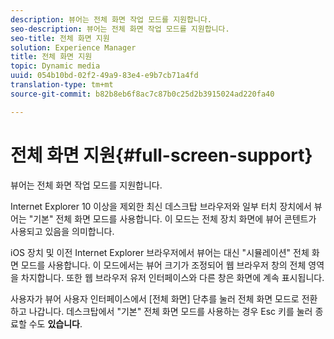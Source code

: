 ```yaml
---
description: 뷰어는 전체 화면 작업 모드를 지원합니다.
seo-description: 뷰어는 전체 화면 작업 모드를 지원합니다.
seo-title: 전체 화면 지원
solution: Experience Manager
title: 전체 화면 지원
topic: Dynamic media
uuid: 054b10bd-02f2-49a9-83e4-e9b7cb71a4fd
translation-type: tm+mt
source-git-commit: b82b8eb6f8ac7c87b0c25d2b3915024ad220fa40

---
```



# 전체 화면 지원{#full-screen-support}

뷰어는 전체 화면 작업 모드를 지원합니다.

Internet Explorer 10 이상을 제외한 최신 데스크탑 브라우저와 일부 터치 장치에서 뷰어는 &quot;기본&quot; 전체 화면 모드를 사용합니다. 이 모드는 전체 장치 화면에 뷰어 콘텐트가 사용되고 있음을 의미합니다.

iOS 장치 및 이전 Internet Explorer 브라우저에서 뷰어는 대신 &quot;시뮬레이션&quot; 전체 화면 모드를 사용합니다. 이 모드에서는 뷰어 크기가 조정되어 웹 브라우저 창의 전체 영역을 차지합니다. 또한 웹 브라우저 유저 인터페이스와 다른 창은 화면에 계속 표시됩니다.

사용자가 뷰어 사용자 인터페이스에서 [전체 화면] 단추를 눌러 전체 화면 모드로 전환하고 나갑니다. 데스크탑에서 &quot;기본&quot; 전체 화면 모드를 사용하는 경우 Esc 키를 눌러 종료할 수도 **있습니다**.
